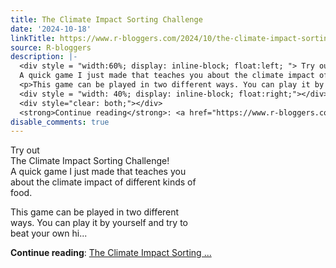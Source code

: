 ```yaml
---
title: The Climate Impact Sorting Challenge
date: '2024-10-18'
linkTitle: https://www.r-bloggers.com/2024/10/the-climate-impact-sorting-challenge/
source: R-bloggers
description: |-
  <div style = "width:60%; display: inline-block; float:left; "> Try out<br /> The Climate Impact Sorting Challenge!<br />
  A quick game I just made that teaches you about the climate impact of different kinds of food.</p>
  <p>This game can be played in two different ways. You can play it by yourself and try to beat your own hi...</p></div>
  <div style = "width: 40%; display: inline-block; float:right;"></div>
  <div style="clear: both;"></div>
  <strong>Continue reading</strong>: <a href="https://www.r-bloggers.com/2024/10/the-climate-impact-sorting-challenge/">The Climate Impact Sorting ...
disable_comments: true
---
```

<div style = "width:60%; display: inline-block; float:left; "> Try out<br /> The Climate Impact Sorting Challenge!<br />
A quick game I just made that teaches you about the climate impact of different kinds of food.</p>
<p>This game can be played in two different ways. You can play it by yourself and try to beat your own hi...</p></div>
<div style = "width: 40%; display: inline-block; float:right;"></div>
<div style="clear: both;"></div>
<strong>Continue reading</strong>: <a href="https://www.r-bloggers.com/2024/10/the-climate-impact-sorting-challenge/">The Climate Impact Sorting ...